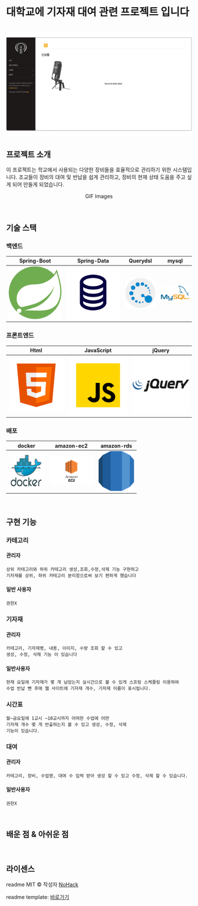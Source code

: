 # 대학교에 기자재 대여 관련 프로젝트 입니다

<p align="center">
  <br>
  <img src="./images/common/main-page-info.gif">
  <br>
</p>

## 프로젝트 소개

<p align="justify">
이 프로젝트는 학교에서 사용되는 다양한 장비들을 효율적으로 관리하기 위한 시스템입니다. 
조교들이 장비의 대여 및 반납을 쉽게 관리하고, 장비의 현재 상태 도움을 주고 싶게 되어 만들게 되었습니다.
</p>

<p align="center">
GIF Images
</p>

<br>

## 기술 스택

### 백엔드

| Spring-Boot  |  Spring-Data   |  Querydsl   | mysql    |
|:------------:|:--------------:|:-----------:|----------|
| ![spring-boot] | ![spring-data] | ![querydsl] | ![mysql] |

### 프론트엔드
| Html    | JavaScript |  jQuery   |
|---------| :--------: |:---------:|
| ![html] |   ![js]    | ![jquery] |

### 배포
| docker    | amazon-ec2    | amazon-rds    |
|-----------|---------------|---------------|
| ![docker] | ![amazon-ec2] | ![amazon-rds] |


<br>

## 구현 기능

### 카테고리
#### 관리자
    상위 카테고리와 하위 카테고리 생성,조회,수정,삭제 기능 구현하고
    기자재를 상위, 하위 카테고리 분리함으로써 보기 편하게 했습니다
#### 일반 사용자
    권한X

### 기자재
#### 관리자
    카테고리, 기자재명, 내용, 이미지, 수량 조회 할 수 있고 
    생성, 수정, 삭제 기능 이 있습니다
#### 일반사용자
    현재 요일에 기자재가 몇 개 남았는지 실시간으로 볼 수 있게 스프링 스케줄링 이용하여
    수업 반납 뺀 후에 웹 사이트에 기자재 개수, 기자재 이름이 표시됩니다.

### 시간표
    월~금요일에 1교시 ~10교시까지 어떠한 수업에 어떤 
    기자재 개수 몇 개 반출하는지 볼 수 있고 생성, 수정, 삭제
    기능이 있습니다.

### 대여
#### 관리자
    카테고리, 장비, 수업명, 대여 수 입력 받아 생성 할 수 있고 수정, 삭제 할 수 있습니다.
#### 일반사용자
    권한X

<br>

## 배운 점 & 아쉬운 점

<p align="justify">

</p>

<br>

## 라이센스

readme MIT &copy; 작성자 [NoHack](mailto:lbjp114@gmail.com)

readme template: <a href="https://github.com/n0hack/readme-template.git">바로가기</a>

<!-- Stack Icon Refernces -->

[html]: /images/stack/frontend/html.svg
[js]: /images/stack/frontend/javascript.svg
[jquery]: /images/stack/frontend/jquery.svg

[spring-boot]: /images/stack/backend/spring-boot.svg
[spring-data]: /images/stack/backend/spring-data.svg
[querydsl]: /images/stack/backend/querydsl.png
[mysql]: /images/stack/backend/mysql.png

[docker]: /images/stack/docker.png
[amazon-ec2]: /images/stack/amazon-ec2.png
[amazon-rds]: /images/stack/amazon-rds.png